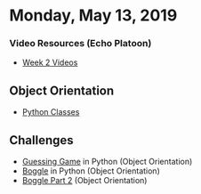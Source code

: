 Monday, May 13, 2019
====================
### Video Resources (Echo Platoon)
- [Week 2 Videos](https://www.youtube.com/watch?v=3D0PZLbCiJg&list=PLu0CiQ7bzwESx8jeVEBPADHNPlm5zrIZy)

## Object Orientation
* [Python Classes](https://github.com/indiaplatoon/curriculum/blob/master/week-01/lecture-materials/python-oop.md)

## Challenges
* [Guessing Game](https://github.com/indiaplatoon/guessing-game) in Python (Object Orientation)
* [Boggle](https://github.com/indiaplatoon/boggle) in Python (Object Orientation)
* [Boggle Part 2](https://github.com/indiaplatoon/boggle-2) (Object Orientation)